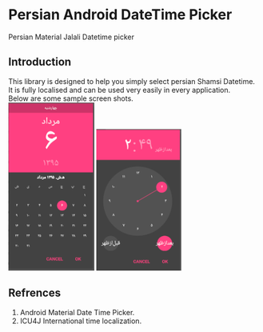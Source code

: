 # Persian Android DateTime Picker
Persian Material Jalali Datetime picker
## Introduction
This library is designed to help you simply select persian Shamsi Datetime. It is
fully localised and can be used very easily in every application.  
Below are some sample screen shots.  
![GitHub Logo](/screenshots/screen_shot1.png)
![GitHub Logo](/screenshots/screen_shot2.png)
## Refrences
1. Android Material Date Time Picker.
2. ICU4J International time localization.
